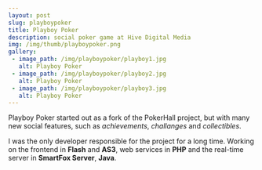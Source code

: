 ```yaml
---
layout: post
slug: playboypoker
title: Playboy Poker
description: social poker game at Hive Digital Media
img: /img/thumb/playboypoker.png
gallery:
 - image_path: /img/playboypoker/playboy1.jpg
   alt: Playboy Poker
 - image_path: /img/playboypoker/playboy2.jpg
   alt: Playboy Poker
 - image_path: /img/playboypoker/playboy3.jpg
   alt: Playboy Poker
---
```


Playboy Poker started out as a fork of the PokerHall project, but with many new social features, such as *achievements*, *challanges* and *collectibles*.

I was the only developer responsible for the project for a long time. Working on the frontend in **Flash** and **AS3**, web services in **PHP** and the real-time server in **SmartFox Server**, **Java**.

